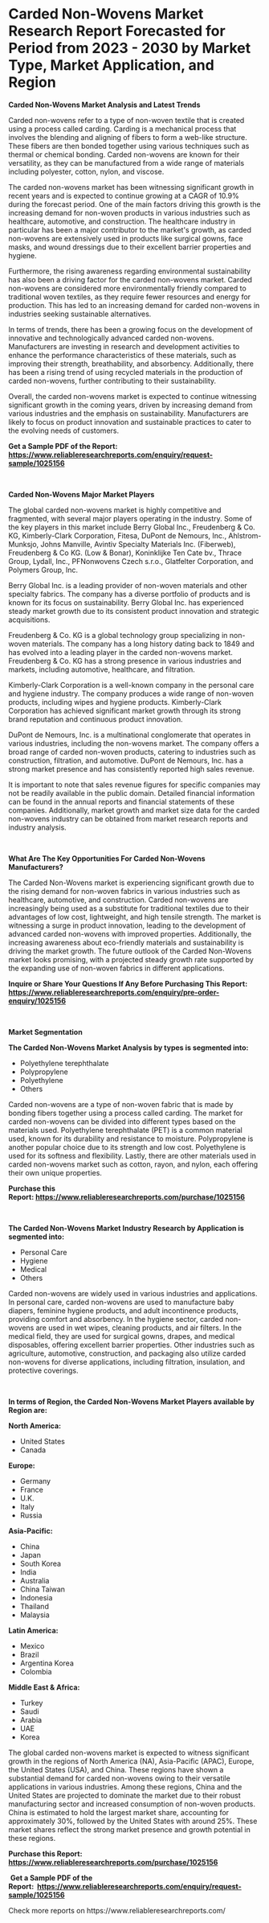 <p><h1>Carded Non-Wovens Market Research Report Forecasted for Period from 2023 -  2030 by Market Type, Market Application, and Region</h1></p><p><strong>Carded Non-Wovens Market Analysis and Latest Trends</strong></p>
<p><p>Carded non-wovens refer to a type of non-woven textile that is created using a process called carding. Carding is a mechanical process that involves the blending and aligning of fibers to form a web-like structure. These fibers are then bonded together using various techniques such as thermal or chemical bonding. Carded non-wovens are known for their versatility, as they can be manufactured from a wide range of materials including polyester, cotton, nylon, and viscose.</p><p>The carded non-wovens market has been witnessing significant growth in recent years and is expected to continue growing at a CAGR of 10.9% during the forecast period. One of the main factors driving this growth is the increasing demand for non-woven products in various industries such as healthcare, automotive, and construction. The healthcare industry in particular has been a major contributor to the market's growth, as carded non-wovens are extensively used in products like surgical gowns, face masks, and wound dressings due to their excellent barrier properties and hygiene.</p><p>Furthermore, the rising awareness regarding environmental sustainability has also been a driving factor for the carded non-wovens market. Carded non-wovens are considered more environmentally friendly compared to traditional woven textiles, as they require fewer resources and energy for production. This has led to an increasing demand for carded non-wovens in industries seeking sustainable alternatives.</p><p>In terms of trends, there has been a growing focus on the development of innovative and technologically advanced carded non-wovens. Manufacturers are investing in research and development activities to enhance the performance characteristics of these materials, such as improving their strength, breathability, and absorbency. Additionally, there has been a rising trend of using recycled materials in the production of carded non-wovens, further contributing to their sustainability.</p><p>Overall, the carded non-wovens market is expected to continue witnessing significant growth in the coming years, driven by increasing demand from various industries and the emphasis on sustainability. Manufacturers are likely to focus on product innovation and sustainable practices to cater to the evolving needs of customers.</p></p>
<p><strong>Get a Sample PDF of the Report:&nbsp; <a href="https://www.reliableresearchreports.com/enquiry/request-sample/1025156">https://www.reliableresearchreports.com/enquiry/request-sample/1025156</a></strong></p>
<p>&nbsp;</p>
<p><strong>Carded Non-Wovens Major Market Players</strong></p>
<p><p>The global carded non-wovens market is highly competitive and fragmented, with several major players operating in the industry. Some of the key players in this market include Berry Global Inc., Freudenberg & Co. KG, Kimberly-Clark Corporation, Fitesa, DuPont de Nemours, Inc., Ahlstrom-Munksjo, Johns Manville, Avintiv Specialty Materials Inc. (Fiberweb), Freudenberg & Co KG. (Low & Bonar), Koninklijke Ten Cate bv., Thrace Group, Lydall, Inc., PFNonwovens Czech s.r.o., Glatfelter Corporation, and Polymers Group, Inc.</p><p>Berry Global Inc. is a leading provider of non-woven materials and other specialty fabrics. The company has a diverse portfolio of products and is known for its focus on sustainability. Berry Global Inc. has experienced steady market growth due to its consistent product innovation and strategic acquisitions.</p><p>Freudenberg & Co. KG is a global technology group specializing in non-woven materials. The company has a long history dating back to 1849 and has evolved into a leading player in the carded non-wovens market. Freudenberg & Co. KG has a strong presence in various industries and markets, including automotive, healthcare, and filtration.</p><p>Kimberly-Clark Corporation is a well-known company in the personal care and hygiene industry. The company produces a wide range of non-woven products, including wipes and hygiene products. Kimberly-Clark Corporation has achieved significant market growth through its strong brand reputation and continuous product innovation.</p><p>DuPont de Nemours, Inc. is a multinational conglomerate that operates in various industries, including the non-wovens market. The company offers a broad range of carded non-woven products, catering to industries such as construction, filtration, and automotive. DuPont de Nemours, Inc. has a strong market presence and has consistently reported high sales revenue.</p><p>It is important to note that sales revenue figures for specific companies may not be readily available in the public domain. Detailed financial information can be found in the annual reports and financial statements of these companies. Additionally, market growth and market size data for the carded non-wovens industry can be obtained from market research reports and industry analysis.</p></p>
<p>&nbsp;</p>
<p><strong>What Are The Key Opportunities For Carded Non-Wovens Manufacturers?</strong></p>
<p><p>The Carded Non-Wovens market is experiencing significant growth due to the rising demand for non-woven fabrics in various industries such as healthcare, automotive, and construction. Carded non-wovens are increasingly being used as a substitute for traditional textiles due to their advantages of low cost, lightweight, and high tensile strength. The market is witnessing a surge in product innovation, leading to the development of advanced carded non-wovens with improved properties. Additionally, the increasing awareness about eco-friendly materials and sustainability is driving the market growth. The future outlook of the Carded Non-Wovens market looks promising, with a projected steady growth rate supported by the expanding use of non-woven fabrics in different applications.</p></p>
<p><strong>Inquire or Share Your Questions If Any Before Purchasing This Report: <a href="https://www.reliableresearchreports.com/enquiry/pre-order-enquiry/1025156">https://www.reliableresearchreports.com/enquiry/pre-order-enquiry/1025156</a></strong></p>
<p>&nbsp;</p>
<p><strong>Market Segmentation</strong></p>
<p><strong>The Carded Non-Wovens Market Analysis by types is segmented into:</strong></p>
<p><ul><li>Polyethylene terephthalate</li><li>Polypropylene</li><li>Polyethylene</li><li>Others</li></ul></p>
<p><p>Carded non-wovens are a type of non-woven fabric that is made by bonding fibers together using a process called carding. The market for carded non-wovens can be divided into different types based on the materials used. Polyethylene terephthalate (PET) is a common material used, known for its durability and resistance to moisture. Polypropylene is another popular choice due to its strength and low cost. Polyethylene is used for its softness and flexibility. Lastly, there are other materials used in carded non-wovens market such as cotton, rayon, and nylon, each offering their own unique properties.</p></p>
<p><strong>Purchase this Report:&nbsp;<a href="https://www.reliableresearchreports.com/purchase/1025156">https://www.reliableresearchreports.com/purchase/1025156</a></strong></p>
<p>&nbsp;</p>
<p><strong>The Carded Non-Wovens Market Industry Research by Application is segmented into:</strong></p>
<p><ul><li>Personal Care</li><li>Hygiene</li><li>Medical</li><li>Others</li></ul></p>
<p><p>Carded non-wovens are widely used in various industries and applications. In personal care, carded non-wovens are used to manufacture baby diapers, feminine hygiene products, and adult incontinence products, providing comfort and absorbency. In the hygiene sector, carded non-wovens are used in wet wipes, cleaning products, and air filters. In the medical field, they are used for surgical gowns, drapes, and medical disposables, offering excellent barrier properties. Other industries such as agriculture, automotive, construction, and packaging also utilize carded non-wovens for diverse applications, including filtration, insulation, and protective coverings.</p></p>
<p>&nbsp;</p>
<p><strong>In terms of Region, the Carded Non-Wovens Market Players available by Region are:</strong></p>
<p>
    <p> <strong> North America: </strong>
        <ul>
            <li>United States</li>
            <li>Canada</li>
        </ul>
        </p> 
    <p> <strong> Europe: </strong>
        <ul>
            <li>Germany</li>
            <li>France</li>
            <li>U.K.</li>
            <li>Italy</li>
            <li>Russia</li>
        </ul>
        </p> 
    <p> <strong> Asia-Pacific: </strong>
        <ul>
            <li>China</li>
            <li>Japan</li>
            <li>South Korea</li>
            <li>India</li>
            <li>Australia</li>
            <li>China Taiwan</li>
            <li>Indonesia</li>
            <li>Thailand</li>
            <li>Malaysia</li>
        </ul>
        </p> 
    <p> <strong> Latin America: </strong>
        <ul>
            <li>Mexico</li>
            <li>Brazil</li>
            <li>Argentina Korea</li>
            <li>Colombia</li>
        </ul>
        </p> 
    <p> <strong> Middle East & Africa: </strong>
        <ul>
            <li>Turkey</li>
            <li>Saudi</li>
            <li>Arabia</li>
            <li>UAE</li>
            <li>Korea</li>
        </ul>
    </p>
    </p>
<p><p>The global carded non-wovens market is expected to witness significant growth in the regions of North America (NA), Asia-Pacific (APAC), Europe, the United States (USA), and China. These regions have shown a substantial demand for carded non-wovens owing to their versatile applications in various industries. Among these regions, China and the United States are projected to dominate the market due to their robust manufacturing sector and increased consumption of non-woven products. China is estimated to hold the largest market share, accounting for approximately 30%, followed by the United States with around 25%. These market shares reflect the strong market presence and growth potential in these regions.</p></p>
<p><strong>Purchase this Report: <a href="https://www.reliableresearchreports.com/purchase/1025156">https://www.reliableresearchreports.com/purchase/1025156</a></strong></p>
<p>&nbsp;<strong>Get a Sample PDF of the Report:&nbsp;&nbsp;<a href="https://www.reliableresearchreports.com/enquiry/request-sample/1025156">https://www.reliableresearchreports.com/enquiry/request-sample/1025156</a></strong></p>
<p><strong></strong></p>
<p>Check more reports on https://www.reliableresearchreports.com/</p>